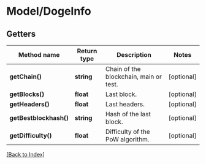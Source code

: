 # Model/DogeInfo

## Getters

Method name | Return type | Description | Notes
------------ | ------------- | ------------- | -------------
**getChain()** | **string** | Chain of the blockchain, main or test. | [optional]
**getBlocks()** | **float** | Last block. | [optional]
**getHeaders()** | **float** | Last headers. | [optional]
**getBestblockhash()** | **string** | Hash of the last block. | [optional]
**getDifficulty()** | **float** | Difficulty of the PoW algorithm. | [optional]

[[Back to Index]](../index.md)

